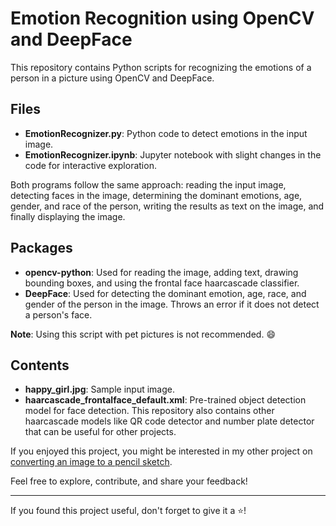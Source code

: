 # Emotion Recognition using OpenCV and DeepFace

This repository contains Python scripts for recognizing the emotions of a person in a picture using OpenCV and DeepFace.

## Files

- **EmotionRecognizer.py**: Python code to detect emotions in the input image.
- **EmotionRecognizer.ipynb**: Jupyter notebook with slight changes in the code for interactive exploration.

Both programs follow the same approach: reading the input image, detecting faces in the image, determining the dominant emotions, age, gender, and race of the person, writing the results as text on the image, and finally displaying the image.

## Packages

- **opencv-python**: Used for reading the image, adding text, drawing bounding boxes, and using the frontal face haarcascade classifier.
- **DeepFace**: Used for detecting the dominant emotion, age, race, and gender of the person in the image. Throws an error if it does not detect a person's face.

**Note**: Using this script with pet pictures is not recommended. 😄

## Contents

- **happy_girl.jpg**: Sample input image.
- **haarcascade_frontalface_default.xml**: Pre-trained object detection model for face detection. This repository also contains other haarcascade models like QR code detector and number plate detector that can be useful for other projects.



If you enjoyed this project, you might be interested in my other project on  [converting an image to a pencil sketch](https://github.com/ask-1710/PencilSketch.git).

Feel free to explore, contribute, and share your feedback!

---

If you found this project useful, don't forget to give it a ⭐!
